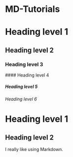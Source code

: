 # MD-Tutorials
# Heading level 1
## Heading level 2

<h3>Heading level 3</h3>	
#### Heading level 4

##### Heading level 5

<h6>Heading level 6</h6>

Heading level 1
===============

<h2>Heading level 2</h2>

I really like using Markdown.
